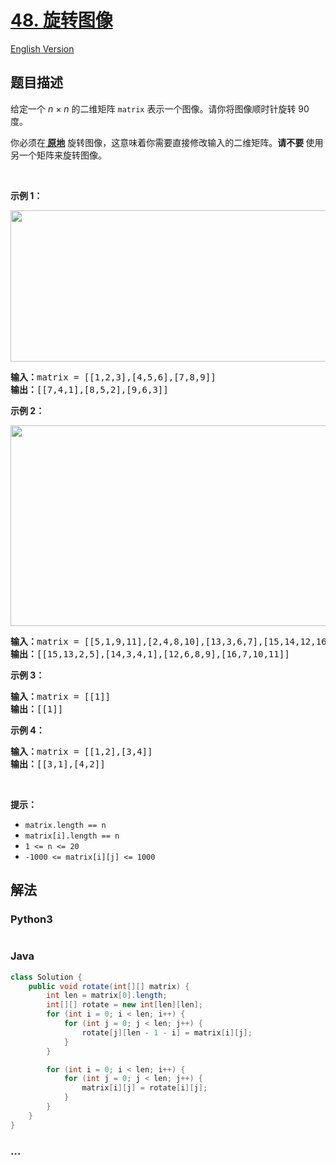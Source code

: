 # [48. 旋转图像](https://leetcode-cn.com/problems/rotate-image)

[English Version](/solution/0000-0099/0048.Rotate%20Image/README_EN.md)

## 题目描述

<!-- 这里写题目描述 -->

<p>给定一个 <em>n </em>× <em>n</em> 的二维矩阵 <code>matrix</code> 表示一个图像。请你将图像顺时针旋转 90 度。</p>

<p>你必须在<strong><a href="https://baike.baidu.com/item/%E5%8E%9F%E5%9C%B0%E7%AE%97%E6%B3%95" target="_blank"> 原地</a></strong> 旋转图像，这意味着你需要直接修改输入的二维矩阵。<strong>请不要 </strong>使用另一个矩阵来旋转图像。</p>

<p> </p>

<p><strong>示例 1：</strong></p>
<img alt="" src="https://assets.leetcode.com/uploads/2020/08/28/mat1.jpg" style="width: 642px; height: 242px;" />
<pre>
<strong>输入：</strong>matrix = [[1,2,3],[4,5,6],[7,8,9]]
<strong>输出：</strong>[[7,4,1],[8,5,2],[9,6,3]]
</pre>

<p><strong>示例 2：</strong></p>
<img alt="" src="https://assets.leetcode.com/uploads/2020/08/28/mat2.jpg" style="width: 800px; height: 321px;" />
<pre>
<strong>输入：</strong>matrix = [[5,1,9,11],[2,4,8,10],[13,3,6,7],[15,14,12,16]]
<strong>输出：</strong>[[15,13,2,5],[14,3,4,1],[12,6,8,9],[16,7,10,11]]
</pre>

<p><strong>示例 3：</strong></p>

<pre>
<strong>输入：</strong>matrix = [[1]]
<strong>输出：</strong>[[1]]
</pre>

<p><strong>示例 4：</strong></p>

<pre>
<strong>输入：</strong>matrix = [[1,2],[3,4]]
<strong>输出：</strong>[[3,1],[4,2]]
</pre>

<p> </p>

<p><strong>提示：</strong></p>

<ul>
	<li><code>matrix.length == n</code></li>
	<li><code>matrix[i].length == n</code></li>
	<li><code>1 <= n <= 20</code></li>
	<li><code>-1000 <= matrix[i][j] <= 1000</code></li>
</ul>


## 解法

<!-- 这里可写通用的实现逻辑 -->

<!-- tabs:start -->

### **Python3**

<!-- 这里可写当前语言的特殊实现逻辑 -->

```python

```

### **Java**

<!-- 这里可写当前语言的特殊实现逻辑 -->

```java
class Solution {
    public void rotate(int[][] matrix) {
        int len = matrix[0].length;
        int[][] rotate = new int[len][len];
        for (int i = 0; i < len; i++) {
            for (int j = 0; j < len; j++) {
                rotate[j][len - 1 - i] = matrix[i][j];
            }
        }

        for (int i = 0; i < len; i++) {
            for (int j = 0; j < len; j++) {
                matrix[i][j] = rotate[i][j];
            }
        }
    }
}
```

### **...**

```

```

<!-- tabs:end -->
